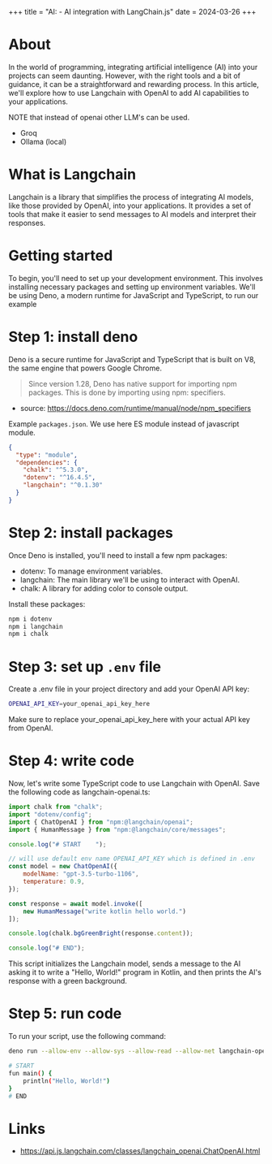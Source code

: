 +++
title = "AI: - AI integration with LangChain.js"
date = 2024-03-26
+++

# About
In the world of programming, integrating artificial intelligence (AI) into your projects can seem daunting. However, with the right tools and a bit of guidance, it can be a straightforward and rewarding process. In this article, we'll explore how to use Langchain with OpenAI to add AI capabilities to your applications.

NOTE that instead of openai other LLM's can be used.
* Groq
* Ollama (local)

# What is Langchain
Langchain is a library that simplifies the process of integrating AI models, like those provided by OpenAI, into your applications. It provides a set of tools that make it easier to send messages to AI models and interpret their responses.

# Getting started
To begin, you'll need to set up your development environment. This involves installing necessary packages and setting up environment variables. We'll be using Deno, a modern runtime for JavaScript and TypeScript, to run our example

# Step 1: install deno
Deno is a secure runtime for JavaScript and TypeScript that is built on V8, the same engine that powers Google Chrome.

> Since version 1.28, Deno has native support for importing npm packages. This is done by importing using npm: specifiers.
* source: https://docs.deno.com/runtime/manual/node/npm_specifiers

Example `packages.json`. We use here ES module instead of javascript module.
```json
{
  "type": "module",
  "dependencies": {
    "chalk": "^5.3.0",
    "dotenv": "^16.4.5",
    "langchain": "^0.1.30"
  }
}
```

# Step 2: install packages
Once Deno is installed, you'll need to install a few npm packages:
* dotenv: To manage environment variables.
* langchain: The main library we'll be using to interact with OpenAI.
* chalk: A library for adding color to console output.

Install these packages:
```bash
npm i dotenv
npm i langchain
npm i chalk
```

# Step 3: set up `.env` file
Create a .env file in your project directory and add your OpenAI API key:
```bash
OPENAI_API_KEY=your_openai_api_key_here
```
Make sure to replace your_openai_api_key_here with your actual API key from OpenAI.

# Step 4: write code
Now, let's write some TypeScript code to use Langchain with OpenAI. Save the following code as langchain-openai.ts:
```js
import chalk from "chalk";
import "dotenv/config";
import { ChatOpenAI } from "npm:@langchain/openai";
import { HumanMessage } from "npm:@langchain/core/messages";

console.log("# START    ");

// will use default env name OPENAI_API_KEY which is defined in .env
const model = new ChatOpenAI({
    modelName: "gpt-3.5-turbo-1106",
    temperature: 0.9,
});

const response = await model.invoke([
    new HumanMessage("write kotlin hello world.")
]);

console.log(chalk.bgGreenBright(response.content));

console.log("# END");
```
This script initializes the Langchain model, sends a message to the AI asking it to write a "Hello, World!" program in Kotlin, and then prints the AI's response with a green background.

# Step 5: run code
To run your script, use the following command:
```bash
deno run --allow-env --allow-sys --allow-read --allow-net langchain-openai.ts

# START
fun main() {
    println("Hello, World!")
}
# END
```

# Links
* https://api.js.langchain.com/classes/langchain_openai.ChatOpenAI.html